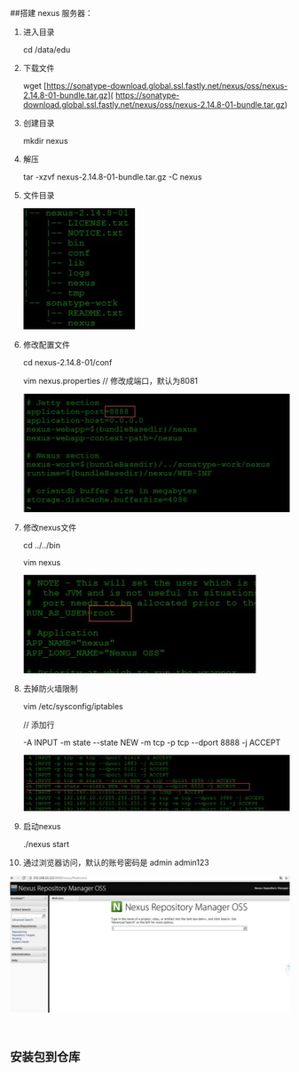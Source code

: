 ##搭建 nexus 服务器：

1. 进入目录

   cd /data/edu

2. 下载文件

   wget  [https://sonatype-download.global.ssl.fastly.net/nexus/oss/nexus-2.14.8-01-bundle.tar.gz]( https://sonatype-download.global.ssl.fastly.net/nexus/oss/nexus-2.14.8-01-bundle.tar.gz)

3. 创建目录

   mkdir nexus

4. 解压

   tar -xzvf nexus-2.14.8-01-bundle.tar.gz -C nexus

5. 文件目录

   ![](imgs/directory.jpg)

6. 修改配置文件

   cd nexus-2.14.8-01/conf

   vim nexus.properties  // 修改成端口，默认为8081

   ![](imgs/properties.jpg)

7. 修改nexus文件

   cd ../../bin

   vim nexus

   ![](./imgs/nexus.jpg)

8. 去掉防火墙限制

   vim /etc/sysconfig/iptables

   // 添加行

   -A INPUT -m state --state NEW -m tcp -p tcp --dport 8888 -j ACCEPT

   ![](./imgs/firewall.jpg)

9. 启动nexus

   ./nexus start

10. 通过浏览器访问，默认的账号密码是 admin  admin123

   ![](imgs/index.jpg)

   ​

## 安装包到仓库

